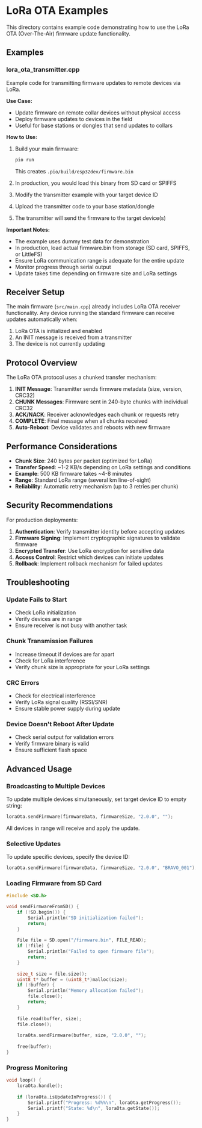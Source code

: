 # LoRa OTA Examples

This directory contains example code demonstrating how to use the LoRa OTA (Over-The-Air) firmware update functionality.

## Examples

### lora_ota_transmitter.cpp

Example code for transmitting firmware updates to remote devices via LoRa.

**Use Case:** 
- Update firmware on remote collar devices without physical access
- Deploy firmware updates to devices in the field
- Useful for base stations or dongles that send updates to collars

**How to Use:**

1. Build your main firmware:
   ```bash
   pio run
   ```
   This creates `.pio/build/esp32dev/firmware.bin`

2. In production, you would load this binary from SD card or SPIFFS
   
3. Modify the transmitter example with your target device ID

4. Upload the transmitter code to your base station/dongle

5. The transmitter will send the firmware to the target device(s)

**Important Notes:**
- The example uses dummy test data for demonstration
- In production, load actual firmware.bin from storage (SD card, SPIFFS, or LittleFS)
- Ensure LoRa communication range is adequate for the entire update
- Monitor progress through serial output
- Update takes time depending on firmware size and LoRa settings

## Receiver Setup

The main firmware (`src/main.cpp`) already includes LoRa OTA receiver functionality. Any device running the standard firmware can receive updates automatically when:

1. LoRa OTA is initialized and enabled
2. An INIT message is received from a transmitter
3. The device is not currently updating

## Protocol Overview

The LoRa OTA protocol uses a chunked transfer mechanism:

1. **INIT Message**: Transmitter sends firmware metadata (size, version, CRC32)
2. **CHUNK Messages**: Firmware sent in 240-byte chunks with individual CRC32
3. **ACK/NACK**: Receiver acknowledges each chunk or requests retry
4. **COMPLETE**: Final message when all chunks received
5. **Auto-Reboot**: Device validates and reboots with new firmware

## Performance Considerations

- **Chunk Size**: 240 bytes per packet (optimized for LoRa)
- **Transfer Speed**: ~1-2 KB/s depending on LoRa settings and conditions
- **Example**: 500 KB firmware takes ~4-8 minutes
- **Range**: Standard LoRa range (several km line-of-sight)
- **Reliability**: Automatic retry mechanism (up to 3 retries per chunk)

## Security Recommendations

For production deployments:

1. **Authentication**: Verify transmitter identity before accepting updates
2. **Firmware Signing**: Implement cryptographic signatures to validate firmware
3. **Encrypted Transfer**: Use LoRa encryption for sensitive data
4. **Access Control**: Restrict which devices can initiate updates
5. **Rollback**: Implement rollback mechanism for failed updates

## Troubleshooting

### Update Fails to Start
- Check LoRa initialization
- Verify devices are in range
- Ensure receiver is not busy with another task

### Chunk Transmission Failures
- Increase timeout if devices are far apart
- Check for LoRa interference
- Verify chunk size is appropriate for your LoRa settings

### CRC Errors
- Check for electrical interference
- Verify LoRa signal quality (RSSI/SNR)
- Ensure stable power supply during update

### Device Doesn't Reboot After Update
- Check serial output for validation errors
- Verify firmware binary is valid
- Ensure sufficient flash space

## Advanced Usage

### Broadcasting to Multiple Devices

To update multiple devices simultaneously, set target device ID to empty string:

```cpp
loraOta.sendFirmware(firmwareData, firmwareSize, "2.0.0", "");
```

All devices in range will receive and apply the update.

### Selective Updates

To update specific devices, specify the device ID:

```cpp
loraOta.sendFirmware(firmwareData, firmwareSize, "2.0.0", "BRAVO_001");
```

### Loading Firmware from SD Card

```cpp
#include <SD.h>

void sendFirmwareFromSD() {
    if (!SD.begin()) {
        Serial.println("SD initialization failed");
        return;
    }
    
    File file = SD.open("/firmware.bin", FILE_READ);
    if (!file) {
        Serial.println("Failed to open firmware file");
        return;
    }
    
    size_t size = file.size();
    uint8_t* buffer = (uint8_t*)malloc(size);
    if (!buffer) {
        Serial.println("Memory allocation failed");
        file.close();
        return;
    }
    
    file.read(buffer, size);
    file.close();
    
    loraOta.sendFirmware(buffer, size, "2.0.0", "");
    
    free(buffer);
}
```

### Progress Monitoring

```cpp
void loop() {
    loraOta.handle();
    
    if (loraOta.isUpdateInProgress()) {
        Serial.printf("Progress: %d%%\n", loraOta.getProgress());
        Serial.printf("State: %d\n", loraOta.getState());
    }
}
```
